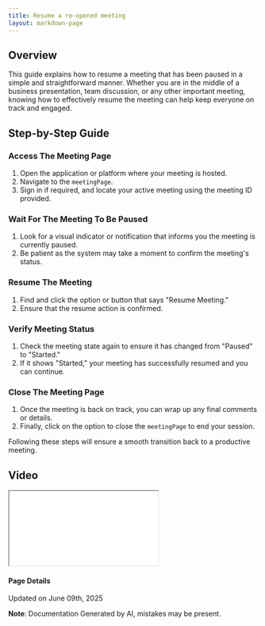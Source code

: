 ```yaml
---
title: Resume a re-opened meeting
layout: markdown-page
---
```

## Overview

This guide explains how to resume a meeting that has been paused in a simple and straightforward manner. Whether you are in the middle of a business presentation, team discussion, or any other important meeting, knowing how to effectively resume the meeting can help keep everyone on track and engaged.

## Step-by-Step Guide

### Access The Meeting Page
1. Open the application or platform where your meeting is hosted.
2. Navigate to the `meetingPage`.
3. Sign in if required, and locate your active meeting using the meeting ID provided.

### Wait For The Meeting To Be Paused
1. Look for a visual indicator or notification that informs you the meeting is currently paused. 
2. Be patient as the system may take a moment to confirm the meeting's status.

### Resume The Meeting
1. Find and click the option or button that says "Resume Meeting." 
2. Ensure that the resume action is confirmed.

### Verify Meeting Status
1. Check the meeting state again to ensure it has changed from "Paused" to "Started."
2. If it shows "Started," your meeting has successfully resumed and you can continue.

### Close The Meeting Page
1. Once the meeting is back on track, you can wrap up any final comments or details.
2. Finally, click on the option to close the `meetingPage` to end your session. 

Following these steps will ensure a smooth transition back to a productive meeting.
## Video 
<div class="container my-5">
	<div class="embed-responsive embed-responsive-16by9">
		<iframe class="embed-responsive-item" src="..\media\meetings\resume_a_re_opened_meeting\Resume_a_re_opened_meeting.webm" allowfullscreen></iframe>
	</div>
</div>



#### Page Details
Updated on June 09th, 2025

**Note**: Documentation Generated by AI, mistakes may be present.